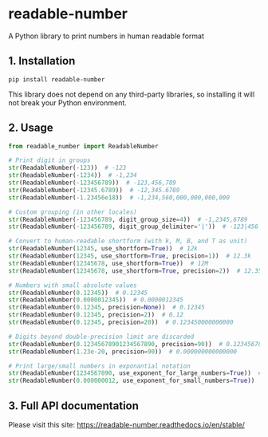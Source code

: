 # readable-number
A Python library to print numbers in human readable format

## 1. Installation

```
pip install readable-number
```

This library does not depend on any third-party libraries, so installing it will not break your Python environment.

## 2. Usage

```python
from readable_number import ReadableNumber

# Print digit in groups
str(ReadableNumber(-123))  # -123
str(ReadableNumber(-1234))  # -1,234
str(ReadableNumber(-123456789))  # -123,456,789
str(ReadableNumber(-12345.6789))  # -12,345.6789
str(ReadableNumber(-1.23456e18))  # -1,234,560,000,000,000,000

# Custom grouping (in other locales)
str(ReadableNumber(-123456789, digit_group_size=4))  # -1,2345,6789
str(ReadableNumber(-123456789, digit_group_delimiter='|'))  # -123|456|789

# Convert to human-readable shortform (with k, M, B, and T as unit)
str(ReadableNumber(12345, use_shortform=True))  # 12k
str(ReadableNumber(12345, use_shortform=True, precision=1))  # 12.3k
str(ReadableNumber(12345678, use_shortform=True))  # 12M
str(ReadableNumber(12345678, use_shortform=True, precision=2))  # 12.35M

# Numbers with small absolute values
str(ReadableNumber(0.12345))  # 0.12345
str(ReadableNumber(0.0000012345))  # 0.0000012345
str(ReadableNumber(0.12345, precision=None))  # 0.12345
str(ReadableNumber(0.12345, precision=2))  # 0.12
str(ReadableNumber(0.12345, precision=20))  # 0.123450000000000

# Digits beyond double-precision limit are discarded
str(ReadableNumber(0.12345678901234567890, precision=90))  # 0.123456789012346
str(ReadableNumber(1.23e-20, precision=90))  # 0.000000000000000

# Print large/small numbers in exponantial notation
str(ReadableNumber(1234567890, use_exponent_for_large_numbers=True))  # 1.234568e+09
str(ReadableNumber(0.000000012, use_exponent_for_small_numbers=True))  # 1.200000e-08
```

## 3. Full API documentation

Please visit this site: https://readable-number.readthedocs.io/en/stable/
